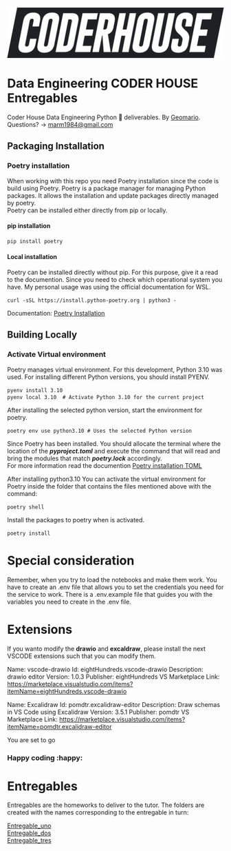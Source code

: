 ![CODER HOUSE](entregable_uno/images/Logo_blackbg.png)

# Data Engineering CODER HOUSE Entregables

Coder House Data Engineering Python :snake: deliverables.
By [Geomario](https://github.com/geomario).  
Questions? -> <marm1984@gmail.com>

## Packaging Installation

### Poetry installation

When working with this repo you need Poetry installation since the code is build using Poetry. Poetry is a package manager for managing Python packages. It allows the installation and update packages directly managed by poetry.  
Poetry can be installed either directly from pip or locally.

#### pip installation

```python
pip install poetry
```

#### Local installation

Poetry can be installed directly without pip. For this purpose, give it a read to the documention. Since you need to check which operational system you have. My personal usage was using the official documentation for WSL.

```bsh
curl -sSL https://install.python-poetry.org | python3 -
```

Documentation: [Poetry Installation](https://python-poetry.org/docs/#installing-with-the-official-installer)

## Building Locally

### Activate Virtual environment

Poetry manages virtual environment. For this development, Python 3.10 was used.
For installing different Python versions, you should install PYENV.

```bsh
pyenv install 3.10
pyenv local 3.10  # Activate Python 3.10 for the current project
```

After installing the selected python version, start the environment for poetry.

```bsh
poetry env use python3.10 # Uses the selected Python version
```

Since Poetry has been installed. You should allocate the terminal where the location of the **_pyproject.toml_** and execute the command that will read and bring the modules that match **_poetry.lock_** accordingly.  
For more information read the documention [Poetry installation TOML](https://python-poetry.org/docs/cli/#install)

After installing python3.10 You can activate the virtual environment for Poetry inside the folder that contains the files mentioned above with the command:

```bsh
poetry shell
```

Install the packages to poetry when is activated.

```bsh
poetry install
```

# Special consideration

Remember, when you try to load the notebooks and make them work. You have to create an .env file that allows you to set the credentials you need for the service to work. There is a .env.example file that guides you with the variables you need to create in the .env file.

# Extensions

If you wanto modify the **drawio** and **excaldraw**, please install the next VSCODE extensions such that you can modify them.

Name: vscode-drawio
Id: eightHundreds.vscode-drawio
Description: drawio editor
Version: 1.0.3
Publisher: eightHundreds
VS Marketplace Link: https://marketplace.visualstudio.com/items?itemName=eightHundreds.vscode-drawio

Name: Excalidraw
Id: pomdtr.excalidraw-editor
Description: Draw schemas in VS Code using Excalidraw
Version: 3.5.1
Publisher: pomdtr
VS Marketplace Link: https://marketplace.visualstudio.com/items?itemName=pomdtr.excalidraw-editor

You are set to go

### Happy coding :happy:

# Entregables

Entregables are the homeworks to deliver to the tutor. The folders are created with the names corresponding to the entregable in turn:

[Entregable_uno](/home/marm1984/github/data_engineering_coder_house/entregable_uno)  
[Entregable_dos](/home/marm1984/github/data_engineering_coder_house/entregable_dos)  
[Entregable_tres](/home/marm1984/github/data_engineering_coder_house/entregable_tres)
